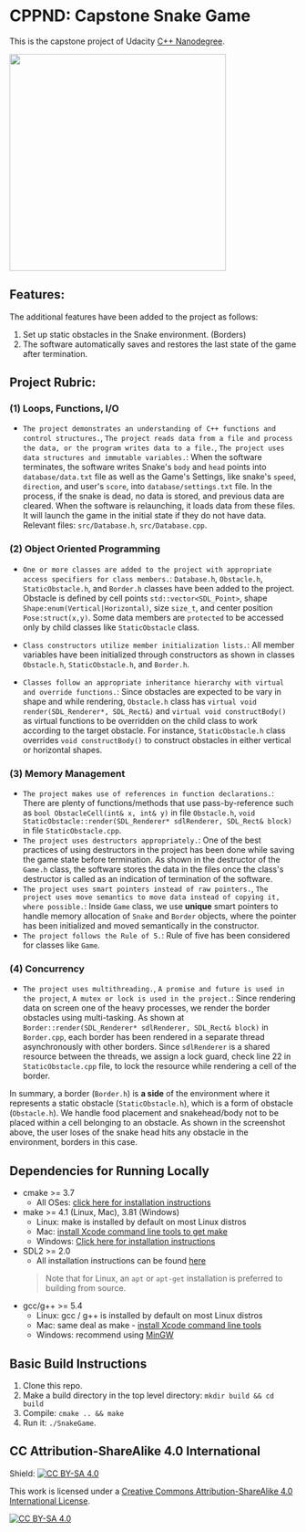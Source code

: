 # CPPND: Capstone Snake Game

This is the capstone project of Udacity [C++ Nanodegree](https://www.udacity.com/enrollment/nd213/3.4.8). 

<img src="https://github.com/MohamedNagyMostafa/capstone-udacity-cpp/assets/20774864/66e5b3c0-47b2-42aa-9069-4712c0aa58eb" width="380">

## Features:
The additional features have been added to the project as follows:
1. Set up static obstacles in the Snake environment. (Borders)
2. The software automatically saves and restores the last state of the game after termination.

## Project Rubric:
### (1) Loops, Functions, I/O
* `The project demonstrates an understanding of C++ functions and control structures.`, `The project reads data from a file and process the data, or the program writes data to a file.`, `The project uses data structures and immutable variables.`: When the software terminates, the software writes Snake's `body` and `head` points into `database/data.txt` file as well as the Game's Settings, like snake's `speed`, `direction`,  and user's `score`, into `database/settings.txt` file. In the process, if the snake is dead, no data is stored, and previous data are cleared.
When the software is relaunching, it loads data from these files. It will launch the game in the initial state if they do not have data. 
Relevant files: `src/Database.h`, `src/Database.cpp`.

### (2) Object Oriented Programming
* `One or more classes are added to the project with appropriate access specifiers for class members.`: `Database.h`, `Obstacle.h`, `StaticObstacle.h`, and `Border.h` classes have been added to the project. Obstacle is defined by cell points `std::vector<SDL_Point>`, shape `Shape:enum(Vertical|Horizontal)`, size `size_t`, and center position `Pose:struct(x,y)`. Some data members are `protected` to be accessed only by child classes like `StaticObstacle` class.

*  `Class constructors utilize member initialization lists.`: All member variables have been initialized through constructors as shown in classes `Obstacle.h`, `StaticObstacle.h`, and `Border.h`.

* `Classes follow an appropriate inheritance hierarchy with virtual and override functions.`: Since obstacles are expected to be vary in shape and while rendering, `Obstacle.h` class has `virtual void render(SDL_Renderer*, SDL_Rect&)` and `virtual void constructBody()` as virtual functions to be overridden on the child class to work according to the target obstacle. For instance, `StaticObstacle.h` class overrides `void constructBody()` to construct obstacles in either vertical or horizontal shapes.

### (3) Memory Management
* `The project makes use of references in function declarations.`: There are plenty of functions/methods that use pass-by-reference such as `bool ObstacleCell(int& x, int& y)` in file `Obstacle.h`, `void StaticObstacle::render(SDL_Renderer* sdlRenderer, SDL_Rect& block)` in file `StaticObstacle.cpp`.
* `The project uses destructors appropriately.`: One of the best practices of using destructors in the project has been done while saving the game state before termination. As shown in the destructor of the `Game.h` class, the software stores the data in the files once the class's destructor is called as an indication of termination of the software.
* `The project uses smart pointers instead of raw pointers.`, `The project uses move semantics to move data instead of copying it, where possible.`: Inside `Game` class, we use **unique** smart pointers to handle memory allocation of `Snake` and `Border` objects, where the pointer has been initialized and moved semantically in the constructor.
* `The project follows the Rule of 5.`: Rule of five has been considered for classes like `Game`.

### (4) Concurrency
* `The project uses multithreading.`, `A promise and future is used in the project`, `A mutex or lock is used in the project.`: Since rendering data on screen one of the heavy processes, we render the border obstacles using multi-tasking. As shown at `Border::render(SDL_Renderer* sdlRenderer, SDL_Rect& block)` in `Border.cpp`, each border has been rendered in a separate thread asynchronously with other borders. Since `sdlRenderer` is a shared resource between the threads, we assign a lock guard, check line 22 in `StaticObstacle.cpp` file, to lock the resource while rendering a cell of the border. 

In summary, a border (`Border.h`) is **a side** of the environment where it represents a static obstacle (`StaticObstacle.h`), which is a form of obstacle (`Obstacle.h`). We handle food placement and snakehead/body not to be placed within a cell belonging to an obstacle. As shown in the screenshot above, the user loses of the snake head hits any obstacle in the environment, borders in this case. 

## Dependencies for Running Locally
* cmake >= 3.7
  * All OSes: [click here for installation instructions](https://cmake.org/install/)
* make >= 4.1 (Linux, Mac), 3.81 (Windows)
  * Linux: make is installed by default on most Linux distros
  * Mac: [install Xcode command line tools to get make](https://developer.apple.com/xcode/features/)
  * Windows: [Click here for installation instructions](http://gnuwin32.sourceforge.net/packages/make.htm)
* SDL2 >= 2.0
  * All installation instructions can be found [here](https://wiki.libsdl.org/Installation)
  >Note that for Linux, an `apt` or `apt-get` installation is preferred to building from source. 
* gcc/g++ >= 5.4
  * Linux: gcc / g++ is installed by default on most Linux distros
  * Mac: same deal as make - [install Xcode command line tools](https://developer.apple.com/xcode/features/)
  * Windows: recommend using [MinGW](http://www.mingw.org/)

## Basic Build Instructions

1. Clone this repo.
2. Make a build directory in the top level directory: `mkdir build && cd build`
3. Compile: `cmake .. && make`
4. Run it: `./SnakeGame`.


## CC Attribution-ShareAlike 4.0 International


Shield: [![CC BY-SA 4.0][cc-by-sa-shield]][cc-by-sa]

This work is licensed under a
[Creative Commons Attribution-ShareAlike 4.0 International License][cc-by-sa].

[![CC BY-SA 4.0][cc-by-sa-image]][cc-by-sa]

[cc-by-sa]: http://creativecommons.org/licenses/by-sa/4.0/
[cc-by-sa-image]: https://licensebuttons.net/l/by-sa/4.0/88x31.png
[cc-by-sa-shield]: https://img.shields.io/badge/License-CC%20BY--SA%204.0-lightgrey.svg
